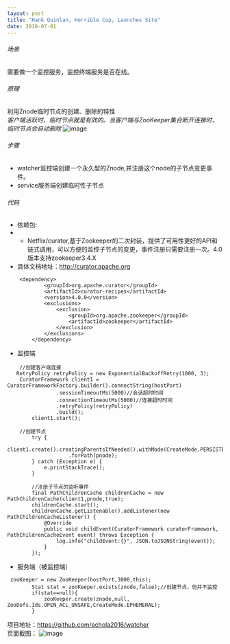 ```yaml
---
layout: post
title: "Hank Quinlan, Horrible Cop, Launches Site"
date: 2018-07-01
---
```


###### 场景
需要做一个监控服务，监控终端服务是否在线。
###### 原理  
利用Znode临时节点的创建、删除的特性    
*客户端活跃时，临时节点就是有效的。当客户端与ZooKeeper集合断开连接时，临时节点会自动删除*
![image](https://note.youdao.com/yws/public/resource/1f77183ecf1421a6d62d9e1af531ec88/xmlnote/F6C29C70FA5245B7A8D346CFD05A1AF0/11242)
###### 步骤
- watcher监控端创建一个永久型的Znode,并注册这个node的子节点变更事件。
- service服务端创建临时性子节点
###### 代码
- 依赖包:
- - Netflix/curator,基于Zookeeper的二次封装，提供了可用性更好的API和链式调用，可以方便的监控子节点的变更，事件注册只需要注册一次。4.0版本支持zookeeper3.4.X
- 具体文档地址：http://curator.apache.org

```
	<dependency>
			<groupId>org.apache.curator</groupId>
			<artifactId>curator-recipes</artifactId>
			<version>4.0.0</version>
			<exclusions>
				<exclusion>
					<groupId>org.apache.zookeeper</groupId>
					<artifactId>zookeeper</artifactId>
				</exclusion>
			</exclusions>
		</dependency>
```
- 监控端

```
    //创建客户端连接
   RetryPolicy retryPolicy = new ExponentialBackoffRetry(1000, 3);
    CuratorFramework client1 = CuratorFrameworkFactory.builder().connectString(hostPort)
                .sessionTimeoutMs(5000)//会话超时时间
                .connectionTimeoutMs(5000)//连接超时时间
                .retryPolicy(retryPolicy)
                .build();
        client1.start();
    
    //创建节点
        try {
            client1.create().creatingParentsIfNeeded().withMode(CreateMode.PERSISTENT)
                    .forPath(pnode);
        } catch (Exception e) {
            e.printStackTrace();
        }
        
        //注册子节点的监听事件
        final PathChildrenCache childrenCache = new PathChildrenCache(client1,pnode,true);
        childrenCache.start();
        childrenCache.getListenable().addListener(new PathChildrenCacheListener() {
            @Override
            public void childEvent(CuratorFramework curatorFramework, PathChildrenCacheEvent event) throws Exception {
                log.info("childEvent:{}", JSON.toJSONString(event));
            }
        });
```
- 服务端（被监控端）

```
 zooKeeper = new ZooKeeper(hostPort,3000,this);
        Stat stat = zooKeeper.exists(znode,false);//创建节点，但并不监控
        if(stat==null){
            zooKeeper.create(znode,null, ZooDefs.Ids.OPEN_ACL_UNSAFE,CreateMode.EPHEMERAL);
        }
```
项目地址：https://github.com/echola2016/watcher  
页面截图：
![image](https://note.youdao.com/yws/public/resource/1f77183ecf1421a6d62d9e1af531ec88/xmlnote/40F08B61E5E344F1A34864E42EEB4B73/11299)
